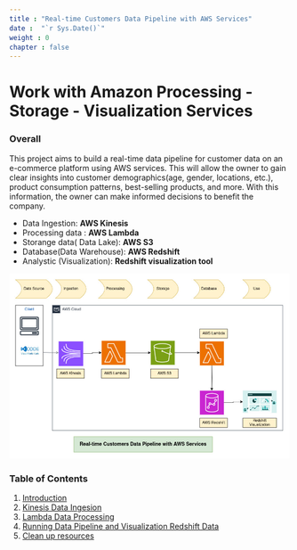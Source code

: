 ```yaml
---
title : "Real-time Customers Data Pipeline with AWS Services"
date :  "`r Sys.Date()`" 
weight : 0
chapter : false
---
```

# Work with Amazon Processing - Storage - Visualization Services 

### Overall
This project aims to build a real-time data pipeline for customer data on an e-commerce platform using AWS services. This will allow the owner to gain clear insights into customer demographics(age, gender, locations, etc.), product consumption patterns, best-selling products, and more. With this information, the owner can make informed decisions to benefit the company.

* Data Ingestion: **AWS Kinesis**
* Processing data : **AWS Lambda**
* Storange data( Data Lake): **AWS S3**
* Database(Data Warehouse): **AWS Redshift**
* Analystic (Visualization): **Redshift visualization tool** 


![Infrastructure](/images/Overview/overview.jpg) 

### Table of Contents
1. [Introduction ](/content/1-Introduce/)
2. [Kinesis Data Ingesion](/content/2-Kinesis/)
3. [Lambda Data Processing](/content/3-Lambda/)
4. [Running Data Pipeline and Visualization Redshift Data](/content/4-RedshiftVisualize/)
5. [Clean up resources](/content/5-Cleanup/)
